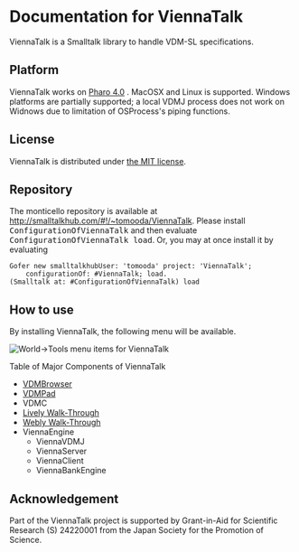 Documentation for ViennaTalk
===
ViennaTalk is a Smalltalk library to handle VDM-SL specifications.


Platform
---
ViennaTalk works on [Pharo 4.0](http://pharo.org/) .
MacOSX and Linux is supported. Windows platforms are partially supported; a local VDMJ process does not work on Widnows due to limitation of OSProcess's piping functions.

License
---
ViennaTalk is distributed under [the MIT license](https://github.com/tomooda/ViennaTalk-doc/blob/master/LICENSE).

Repository
---
The monticello repository is available at http://smalltalkhub.com/#!/~tomooda/ViennaTalk.
Please install <tt>ConfigurationOfViennaTalk</tt> and then evaluate <tt>ConfigurationOfViennaTalk load</tt>.
Or, you may at once install it by evaluating 

```
Gofer new smalltalkhubUser: 'tomooda' project: 'ViennaTalk';
    configurationOf: #ViennaTalk; load. 
(Smalltalk at: #ConfigurationOfViennaTalk) load
```

How to use
---
By installing ViennaTalk, the following menu will be available.

![World->Tools menu items for ViennaTalk](https://github.com/tomooda/ViennaTalk-doc/blob/master/images/ViennaTalk-menu.png)

Table of Major Components of ViennaTalk

* [VDMBrowser](VDMBrowser.md)
* [VDMPad](VDMPad.md)
* VDMC
* [Lively Walk-Through](LivelyWalk-Through.md)
* [Webly Walk-Through](WeblyWalk-Through.md)
* ViennaEngine
   - ViennaVDMJ
   - ViennaServer
   - ViennaClient
   - ViennaBankEngine



Acknowledgement
---
Part of the ViennaTalk project is supported by Grant-in-Aid for Scientific Research (S) 24220001 from the Japan Society for the Promotion of Science.
